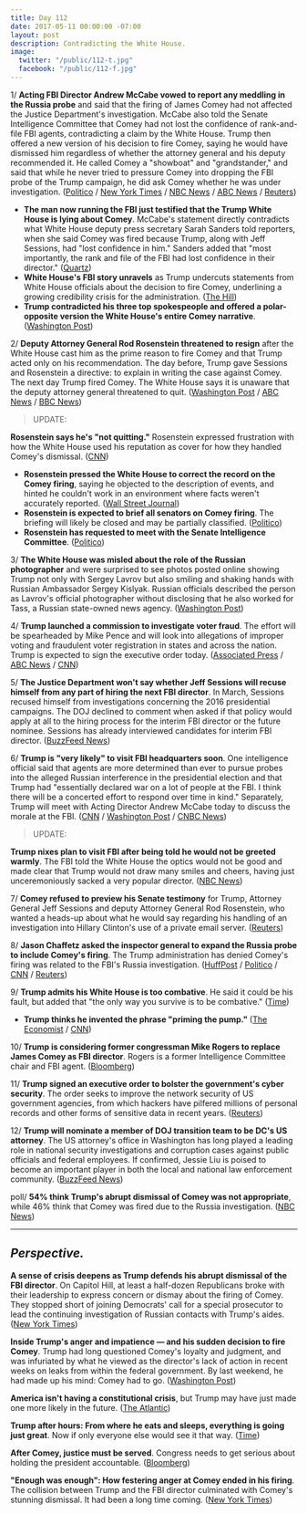 ```yaml
---
title: Day 112
date: 2017-05-11 00:00:00 -07:00
layout: post
description: Contradicting the White House.
image:
  twitter: "/public/112-t.jpg"
  facebook: "/public/112-f.jpg"
---
```


1/ **Acting FBI Director Andrew McCabe vowed to report any meddling in the Russia probe** and said that the firing of James Comey had not affected the Justice Department's investigation. McCabe also told the Senate Intelligence Committee that Comey had not lost the confidence of rank-and-file FBI agents, contradicting a claim by the White House. Trump then offered a new version of his decision to fire Comey, saying he would have dismissed him regardless of whether the attorney general and his deputy recommended it. He called Comey a "showboat" and "grandstander," and said that while he never tried to pressure Comey into dropping the FBI probe of the Trump campaign, he did ask Comey whether he was under investigation. ([Politico](http://www.politico.com/story/2017/05/11/andrew-mccabe-vow-report-interference-fbi-russia-238265) / [New York Times](https://www.nytimes.com/2017/05/11/us/politics/trump-comey-showboat-fbi.html) / [NBC News](http://www.nbcnews.com/news/us-news/trump-reveals-he-asked-comey-whether-he-was-under-investigation-n757821) / [ABC News](http://abcnews.go.com/US/acting-fbi-chief-pushes-back-wh-assertion-rank/story?id=47346236) / [Reuters](http://www.reuters.com/article/us-usa-trump-fbi-idUSKBN1871I7?))

* **The man now running the FBI just testified that the Trump White House is lying about Comey**. McCabe's statement directly contradicts what White House deputy press secretary Sarah Sanders told reporters, when she said Comey was fired because Trump, along with Jeff Sessions, had "lost confidence in him." Sanders added that "most importantly, the rank and file of the FBI had lost confidence in their director." ([Quartz](https://qz.com/981747/andrew-mccabe-the-man-now-running-the-fbi-just-said-the-white-house-is-lying/))
* **White House's FBI story unravels** as Trump undercuts statements from White House officials about the decision to fire Comey, underlining a growing credibility crisis for the administration. ([The Hill](http://thehill.com/homenews/administration/333008-white-houses-fbi-story-unravels))
* **Trump contradicted his three top spokespeople and offered a polar-opposite version the White House's entire Comey narrative**. ([Washington Post](https://www.washingtonpost.com/news/the-fix/wp/2017/05/11/president-trump-just-decimated-the-white-houses-entire-comey-narrative/))

2/ **Deputy Attorney General Rod Rosenstein threatened to resign** after the White House cast him as the prime reason to fire Comey and that Trump acted only on his recommendation. The day before, Trump gave Sessions and Rosenstein a directive: to explain in writing the case against Comey. The next day Trump fired Comey. The White House says it is unaware that the deputy attorney general threatened to quit. ([Washington Post](https://www.washingtonpost.com/politics/how-trumps-anger-and-impatience-prompted-him-to-fire-the-fbi-director/2017/05/10/d9642334-359c-11e7-b373-418f6849a004_story.html) / [ABC News](http://abcnews.go.com/Politics/deputy-ag-rosenstein-verge-resigning-upset-wh-pinning/story?id=47342541) / [BBC News](http://www.bbc.com/news/world-us-canada-39886496))

> UPDATE:
>
**Rosenstein says he's "not quitting."** Rosenstein expressed frustration with how the White House used his reputation as cover for how they handled Comey's dismissal. ([CNN](http://www.cnn.com/2017/05/11/politics/rod-rosenstein-meeting-senate-intelligence-committee/index.html))
>

* **Rosenstein pressed the White House to correct the record on the Comey firing**, saying he objected to the description of events, and hinted he couldn't work in an environment where facts weren't accurately reported. ([Wall Street Journal](https://www.wsj.com/articles/rosenstein-pressed-white-house-to-correct-the-record-on-comey-firing-1494523639))
* **Rosenstein is expected to brief all senators on Comey firing**. The briefing will likely be closed and may be partially classified. ([Politico](http://www.politico.com/story/2017/05/11/rosenstein-invited-to-senate-for-all-members-briefing-238282))
* **Rosenstein has requested to meet with the Senate Intelligence Committee**. ([Politico](http://www.politico.com/story/2017/05/11/rosenstein-seeks-meeting-with-senate-intelligence-leaders-238268))

3/ **The White House was misled about the role of the Russian photographer** and were surprised to see photos posted online showing Trump not only with Sergey Lavrov but also smiling and shaking hands with Russian Ambassador Sergey Kislyak. Russian officials described the person as Lavrov's official photographer without disclosing that he also worked for Tass, a Russian state-owned news agency. ([Washington Post](https://www.washingtonpost.com/world/national-security/trump-to-meet-russian-foreign-minister-at-the-white-house-as-moscows-alleged-election-interference-is-back-in-spotlight/2017/05/10/c6717e4c-34f3-11e7-b412-62beef8121f7_story.html))

4/ **Trump launched a commission to investigate voter fraud**. The effort will be spearheaded by Mike Pence and will look into allegations of improper voting and fraudulent voter registration in states and across the nation. Trump is expected to sign the executive order today. ([Associated Press](https://apnews.com/78ecd2bdc0ca46a5ad2a1afb4cd122a2/AP-sources:-Trump-to-launch-panel-to-investigate-voter-fraud) / [ABC News](http://abcnews.go.com/Politics/president-trump-expected-launch-commission-election-integrity/story?id=47337222) / [CNN](http://edition.cnn.com/2017/05/11/politics/trump-election-integrity-voter-fraud/index.html))

5/ **The Justice Department won't say whether Jeff Sessions will recuse himself from any part of hiring the next FBI director**. In March, Sessions recused himself from investigations concerning the 2016 presidential campaigns. The DOJ declined to comment when asked if that policy would apply at all to the hiring process for the interim FBI director or the future nominee. Sessions has already interviewed candidates for interim FBI director. ([BuzzFeed News](https://www.buzzfeed.com/zoetillman/the-justice-department-wont-say-whether-jeff-sessions-will?utm_term=.niDyy5DMY#.ukOxxm538))

6/ **Trump is "very likely" to visit FBI headquarters soon**. One intelligence official said that agents are more determined than ever to pursue probes into the alleged Russian interference in the presidential election and that Trump had "essentially declared war on a lot of people at the FBI. I think there will be a concerted effort to respond over time in kind." Separately, Trump will meet with Acting Director Andrew McCabe today to discuss the morale at the FBI. ([CNN](http://www.cnn.com/2017/05/11/politics/donald-trump-fbi-headquarters-visit/index.html) / [Washington Post](https://www.washingtonpost.com/news/post-politics/wp/2017/05/11/trump-very-likely-to-visit-fbi-headquarters-amid-tumult-over-comey-firing/) / [CNBC News](http://www.cnbc.com/2017/05/11/trump-planning-visit-to-fbi-headquarters-after-comey-firing-spokesperson.html))

> UPDATE:
>
**Trump nixes plan to visit FBI after being told he would not be greeted warmly**. The FBI told the White House the optics would not be good and made clear that Trump would not draw many smiles and cheers, having just unceremoniously sacked a very popular director. ([NBC News](http://www.nbcnews.com/politics/politics-news/trump-not-planning-visit-fbi-headquarters-after-comey-firing-spokesperson-n757771))
>


7/ **Comey refused to preview his Senate testimony** for Trump, Attorney General Jeff Sessions and deputy Attorney General Rod Rosenstein, who wanted a heads-up about what he would say regarding his handling of an investigation into Hillary Clinton's use of a private email server. ([Reuters](http://www.reuters.com/article/us-usa-trump-comey-decision-idUSKBN1862WP))

8/ **Jason Chaffetz asked the inspector general to expand the Russia probe to include Comey's firing**. The Trump administration has denied Comey's firing was related to the FBI's Russia investigation. ([HuffPost](http://www.huffingtonpost.com/entry/chaffetz-calls-for-doj-to-expand-russia-probe-to-include-comeys-firing_us_5913c31ce4b066b42170f893) / [Politico](http://www.politico.com/story/2017/05/10/chaffetz-comey-firing-justice-238240) / [CNN](http://www.cnn.com/2017/05/10/politics/jason-chaffetz-james-comey-firing-investigation/) / [Reuters](http://www.reuters.com/article/usa-trump-comey-idUSL1N1IC1VC))

9/ **Trump admits his White House is too combative**. He said it could be his fault, but added that "the only way you survive is to be combative." ([Time](http://time.com/4775040/donald-trump-time-interview-being-president/))

* **Trump thinks he invented the phrase "priming the pump."** ([The Economist](http://www.economist.com/Trumptranscript) / [CNN](http://www.cnn.com/2017/05/11/politics/donald-trump-priming-the-pump/))

10/ **Trump is considering former congressman Mike Rogers to replace James Comey as FBI director**. Rogers is a former Intelligence Committee chair and FBI agent. ([Bloomberg](https://www.bloomberg.com/politics/articles/2017-05-11/trump-said-to-consider-ex-congressman-rogers-for-fbi-director))

11/ **Trump signed an executive order to bolster the government's cyber security**. The order seeks to improve the network security of US government agencies, from which hackers have pilfered millions of personal records and other forms of sensitive data in recent years. ([Reuters](http://www.reuters.com/article/us-usa-trump-cyber-idUSKBN1872L9))

12/ **Trump will nominate a member of DOJ transition team to be DC's US attorney**. The US attorney's office in Washington has long played a leading role in national security investigations and corruption cases against public officials and federal employees. If confirmed, Jessie Liu is poised to become an important player in both the local and national law enforcement community. ([BuzzFeed News](https://www.buzzfeed.com/zoetillman/trump-will-nominate-a-member-of-his-doj-transition-team-to))

poll/ **54% think Trump's abrupt dismissal of Comey was not appropriate**, while 46% think that Comey was fired due to the Russia investigation. ([NBC News](http://www.nbcnews.com/politics/politics-news/poll-majority-americans-think-comey-dismissal-was-inappropriate-n758106))

---

## _Perspective._

**A sense of crisis deepens as Trump defends his abrupt dismissal of the FBI director**. On Capitol Hill, at least a half-dozen Republicans broke with their leadership to express concern or dismay about the firing of Comey. They stopped short of joining Democrats' call for a special prosecutor to lead the continuing investigation of Russian contacts with Trump's aides. ([New York Times](https://www.nytimes.com/2017/05/10/us/politics/trump-comey-firing.html))

**Inside Trump's anger and impatience — and his sudden decision to fire Comey**. Trump had long questioned Comey's loyalty and judgment, and was infuriated by what he viewed as the director's lack of action in recent weeks on leaks from within the federal government. By last weekend, he had made up his mind: Comey had to go. ([Washington Post](https://www.washingtonpost.com/politics/how-trumps-anger-and-impatience-prompted-him-to-fire-the-fbi-director/2017/05/10/d9642334-359c-11e7-b373-418f6849a004_story.html))

**America isn't having a constitutional crisis**, but Trump may have just made one more likely in the future. ([The Atlantic](https://www.theatlantic.com/politics/archive/2017/05/constitutional-crisis-trump-comey/526089/))

**Trump after hours: From where he eats and sleeps, everything is going just great**. Now if only everyone else would see it that way. ([Time](http://time.com/donald-trump-after-hours/))

**After Comey, justice must be served**. Congress needs to get serious about holding the president accountable. ([Bloomberg](https://www.bloomberg.com/view/articles/2017-05-10/after-comey-justice-must-be-served))

**"Enough was enough": How festering anger at Comey ended in his firing**. The collision between Trump and the FBI director culminated with Comey's stunning dismissal. It had been a long time coming. ([New York Times](https://www.nytimes.com/2017/05/10/us/politics/how-trump-decided-to-fire-james-comey.html))